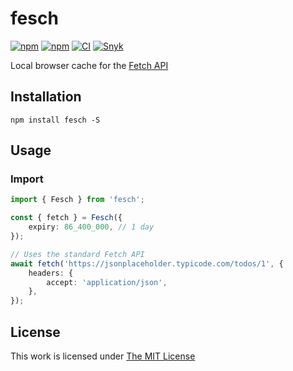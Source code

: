 # fesch

[![npm](https://flat.badgen.net/npm/license/fesch)](https://www.npmjs.org/package/fesch)
[![npm](https://flat.badgen.net/npm/v/fesch)](https://www.npmjs.org/package/fesch)
[![CI](https://img.shields.io/github/workflow/status/idleberg/node-fesch/CI?style=flat-square)](https://github.com/idleberg/node-fesch/actions)
[![Snyk](https://flat.badgen.net/snyk/idleberg/fesch)](https://snyk.io/vuln/npm:fesch)

Local browser cache for the [Fetch API][]

## Installation

`npm install fesch -S`

## Usage

### Import

```ts
import { Fesch } from 'fesch';

const { fetch } = Fesch({
    expiry: 86_400_000, // 1 day
});

// Uses the standard Fetch API
await fetch('https://jsonplaceholder.typicode.com/todos/1', {
    headers: {
        accept: 'application/json',
    },
});
```

## License

This work is licensed under [The MIT License](LICENSE)

[fetch api]: https://developer.mozilla.org/en-US/docs/Web/API/Fetch_API
